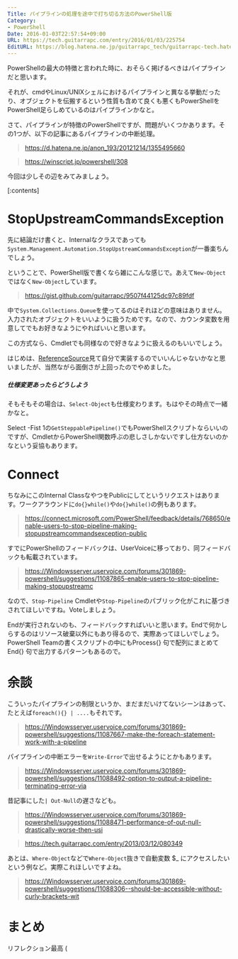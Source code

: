 ```yaml
---
Title: パイプラインの処理を途中で打ち切る方法のPowerShell版
Category:
- PowerShell
Date: 2016-01-03T22:57:54+09:00
URL: https://tech.guitarrapc.com/entry/2016/01/03/225754
EditURL: https://blog.hatena.ne.jp/guitarrapc_tech/guitarrapc-tech.hatenablog.com/atom/entry/6653586347151407931
---
```


PowerShellの最大の特徴と言われた時に、おそらく掲げるべきはパイプラインだと思います。

それが、cmdやLinux/UNIXシェルにおけるパイプラインと異なる挙動だったり、オブジェクトを伝搬するという性質も含めて良くも悪くもPowerShellをPowerShell足らしめているのはパイプラインかなと。

さて、パイプラインが特徴のPowerShellですが、問題がいくつかあります。その1つが、以下の記事にあるパイプラインの中断処理。

> https://d.hatena.ne.jp/anon_193/20121214/1355495660

> https://winscript.jp/powershell/308

今回は少しその辺をみてみましょう。

[:contents]

# StopUpstreamCommandsException

先に結論だけ書くと、Internalなクラスであっても`System.Management.Automation.StopUpstreamCommandsException`が一番楽ちんでしょう。

ということで、PowerShell版で書くなら雑にこんな感じで。あえて`New-Object`ではなく`New-Object`しています。

> https://gist.github.com/guitarrapc/9507f44125dc97c89fdf

中で`System.Collections.Queue`を使ってるのはそれほどの意味はありません。入力されたオブジェクトをいいように扱うためです。なので、カウンタ変数を用意してでもお好きなようにやればいいと思います。

この方式なら、Cmdletでも同様なので好きなように扱えるのもいいでしょう。

はじめは、[ReferenceSource](https://referencesource.microsoft.com/#System.Management.Automation/System/Management/Automation/StopUpstreamCommandsException.cs)見て自分で実装するのでいいんじゃないかなと思いましたが、当然ながら面倒さが上回ったのでやめました。

##### 仕様変更あったらどうしよう

そもそもその場合は、`Select-Object`も仕様変わります。もはやその時点で一緒かなと。

Select -Fist 1の`GetSteppablePipeline()`でもPowerShellスクリプトならいいのですが、CmdletからPowerShell関数呼ぶの悲しさしかないですし仕方ないのかなという妥協もあります。

# Connect

ちなみにこのInternal ClassなやつをPublicにしてというリクエストはあります。ワークアラウンドに`do{}while()`や`do{}while()`の例もあります。

> https://connect.microsoft.com/PowerShell/feedback/details/768650/enable-users-to-stop-pipeline-making-stopupstreamcommandsexception-public

すでにPowerShellのフィードバックは、UserVoiceに移っており、同フィードバックも転載されています。

> https://Windowsserver.uservoice.com/forums/301869-powershell/suggestions/11087865-enable-users-to-stop-pipeline-making-stopupstreamc

なので、`Stop-Pipeline` Cmdletや`Stop-Pipeline`のパブリック化がこれに基づきされてほしいですね。Voteしましょう。

Endが実行されないのも、フィードバックすればいいと思います。Endで何かしらするのはリソース破棄以外にもあり得るので、実際あってほしいでしょう。PowerShell Teamの書くスクリプトの中にもProcess{} 句で配列にまとめてEnd{} 句で出力するパターンもあるので。

# 余談

こういったパイプラインの制限というか、まだまだいけてないシーンはあって、たとえば`foreach(){} | ....`もそれです。

> https://Windowsserver.uservoice.com/forums/301869-powershell/suggestions/11087667-make-the-foreach-statement-work-with-a-pipeline

パイプラインの中断エラーを`Write-Error`で出せるようにとかもあります。

> https://Windowsserver.uservoice.com/forums/301869-powershell/suggestions/11088492-option-to-output-a-pipeline-terminating-error-via

昔記事にした`| Out-Null`の遅さなども。

> https://Windowsserver.uservoice.com/forums/301869-powershell/suggestions/11088471-performance-of-out-null-drastically-worse-then-usi

> https://tech.guitarrapc.com/entry/2013/03/12/080349

あとは、`Where-Object`などで`Where-Object`抜きで自動変数 $_ にアクセスしたいという例など。実際これほしいですよね。

> https://Windowsserver.uservoice.com/forums/301869-powershell/suggestions/11088306--should-be-accessible-without-curly-brackets-wit




# まとめ

リフレクション最高 (
